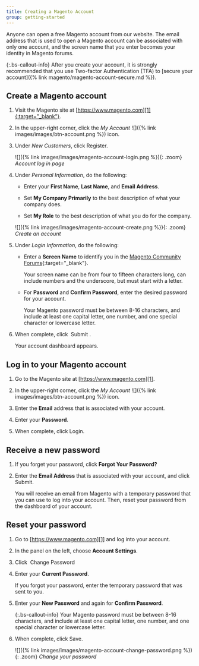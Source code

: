 ```yaml
---
title: Creating a Magento Account
group: getting-started
---
```


Anyone can open a free Magento account from our website. The email address that is used to open a Magento account can be associated with only one account, and the screen name that you enter becomes your identity in Magento forums.

{:.bs-callout-info}
After you create your account, it is strongly recommended that you use Two-factor Authentication (TFA) to [secure your account]({% link magento/magento-account-secure.md %}).

## Create a Magento account

1. Visit the Magento site at [https://www.magento.com][1]{:target="_blank"}.

1. In the upper-right corner, click the _My Account_ ![]({% link images/images/btn-account.png %}) icon.

1. Under _New Customers_, click <span class="btn">Register</span>.

   ![]({% link images/images/magento-account-login.png %}){: .zoom}
   _Account log in page_

1. Under _Personal Information_, do the following:

   - Enter your **First Name**, **Last Name**, and **Email Address**.

   - Set **My Company Primarily** to the best description of what your company does.

   - Set **My Role** to the best description of what you do for the company.

   ![]({% link images/images/magento-account-create.png %}){: .zoom}
   _Create an account_

1. Under _Login Information_, do the following:

   - Enter a **Screen Name** to identify you in the [Magento Community Forums][2]{:target="_blank"}.

      Your screen name can be from four to fifteen characters long, can include numbers and the underscore, but must start with a letter.

   - For **Password** and **Confirm Password**, enter the desired password for your account.

      Your Magento password must be between 8-16 characters, and include at least one capital letter, one number, and one special character or lowercase letter.

1. When complete, click <span class="btn"> Submit </span>.

   Your account dashboard appears.

## Log in to your Magento account

1. Go to the Magento site at [https://www.magento.com][1].

1. In the upper-right corner, click the _My Account_ ![]({% link images/images/btn-account.png %}) icon.

1. Enter the **Email** address that is associated with your account.

1. Enter your **Password**.

1. When complete, click <span class="btn">Login</span>.

## Receive a new password

1. If you forget your password, click **Forgot Your Password?**

1. Enter the **Email Address** that is associated with your account, and click <span class="btn">Submit</span>.

   You will receive an email from Magento with a temporary password that you can use to log into your account. Then, reset your password from the dashboard of your account.

## Reset your password

1. Go to [https://www.magento.com][1] and log into your account.

1. In the panel on the left, choose **Account Settings**.

1. Click <span class="btn"> Change Password </span>

1. Enter your **Current Password**.

   If you forgot your password, enter the temporary password that was sent to you.

1. Enter your **New Password** and again for **Confirm Password**.

   {:.bs-callout-info}
   Your Magento password must be between 8-16 characters, and include at least one capital letter, one number, and one special character or lowercase letter.

1. When complete, click <span class="btn">Save</span>.

   ![]({% link images/images/magento-account-change-password.png %}){: .zoom}
   _Change your password_

[1]: https://business.adobe.com/products/magento/magento-commerce.html
[2]: https://community.magento.com/
